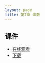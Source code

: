 ```yaml
---
layout: page
title: 第7章 函数
---
```


## 课件

- [在线观看](https://speakerdeck.com/hanjianwei/di-7zhang-han-shu)
- [下载](chap7.pdf)
